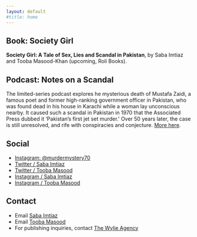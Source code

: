 ```yaml
---
layout: default
#title: home
---
```


## Book: Society Girl

**Society Girl: A Tale of Sex, Lies and Scandal in Pakistan**, by Saba Imtiaz and Tooba Masood-Khan (upcoming, Roli Books). 


## Podcast: Notes on a Scandal 

The limited-series podcast explores he mysterious death of Mustafa Zaidi, a famous poet and former high-ranking government officer in Pakistan, who was found dead in his house in Karachi while a woman lay unconscious nearby. It caused such a scandal in Pakistan in 1970 that the Associated Press dubbed it ‘Pakistan’s first jet set murder.' Over 50 years later, the case is still unresolved, and rife with conspiracies and conjecture. [More here](podcast.md).

## Social
- [Instagram: @murdermystery70](https://instagram.com/murdermystery70)
- [Twitter / Saba Imtiaz](https://twitter.com/sabaimtiaz)
- [Twitter / Tooba Masood](https://twitter.com/tabahitooba)
- [Instagram / Saba Imtiaz](https://instagram.com/sabaimtiaz)
- [Instagram / Tooba Masood](https://instagram.com/tabahi_tooba)


## Contact
- Email [Saba Imtiaz](mailto:saba@mm.st)
- Email [Tooba Masood](mailto:masoodtooba@gmail.com)
- For publishing inquiries, contact [The Wylie Agency](https://www.wylieagency.com/)


